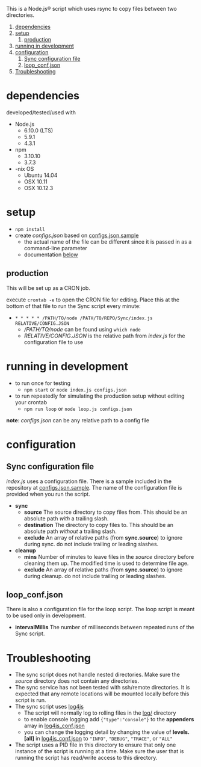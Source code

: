 This is a Node.js® script which uses rsync to copy files between two directories.

1. [dependencies](#dependencies)
2. [setup](#setup)
   1. [production](#production)
3. [running in development](#running-in-development)
4. [configuration](#configuration)
   1. [Sync configuration file](#sync-configuration-file)
   2. [loop_conf.json](#loop_confjson)
5. [Troubleshooting](#troubleshooting)

# dependencies
developed/tested/used with 

* Node.js
  - 6.10.0 (LTS)
  - 5.9.1 
  - 4.3.1
* npm 
  - 3.10.10
  - 3.7.3
* -nix OS
  - Ubuntu 14.04
  - OSX 10.11
  - OSX 10.12.3

# setup
* `npm install`
* create _configs.json_ based on [configs.json.sample](configs.json.sample)
  - the actual name of the file can be different since it is passed in as a
command-line parameter
  - documentation [below](#sync-configuration-file)

## production
This will be set up as a CRON job.

execute `crontab -e` to open the CRON file for editing.
Place this at the bottom of that file to run the Sync script every minute: 

* `* * * * * /PATH/TO/node /PATH/TO/REPO/Sync/index.js RELATIVE/CONFIG.JSON`
  - _/PATH/TO/node_ can be found using `which node`
  - _RELATIVE/CONFIG.JSON_ is the relative path from _index.js_ for the configuration file to use

# running in development
* to run once for testing
  - `npm start` or `node index.js configs.json`
* to run repeatedly for simulating the production setup without editing your crontab
  - `npm run loop` or `node loop.js configs.json`

**note**: _configs.json_ can be any relative path to a config file

# configuration

## Sync configuration file
_index.js_ uses a configuration file. There is a sample included in the 
repository at [configs.json.sample](configs.json.sample). 
The name of the configuration file is provided when you run the script.

* **sync**
  * **source** The source directory to copy files from. This should be an absolute path _with_ a trailing slash.
  * **destination** The directory to copy files to. This should be an absolute path _without_ a trailing slash.
  * **exclude** An array of relative paths (from **sync.source**) to ignore during sync. do not include trailing or leading slashes.
* **cleanup**
  * **mins** Number of minutes to leave files in the _source_ directory before cleaning them up. The modified time is used to determine file age.
  * **exclude** An array of relative paths (from **sync.source**) to ignore during cleanup. do not include trailing or leading slashes.

## loop_conf.json
There is also a configuration file for the loop script. The loop script is meant to be used only in development.

* **intervalMillis** The number of milliseconds between repeated runs of the Sync script.

# Troubleshooting

* The sync script does not handle nested directories. Make sure the _source_ directory does not contain any directories.
* The sync service has not been tested with ssh/remote directories. It is expected that any remote locations will be mounted locally before this script is run.
* The sync script uses [log4js](https://npmjs.com/package/log4js) 
  - The script will normally log to rolling files in the [log/](log/) directory
  - to enable console logging add `{"type":"console"}` to the **appenders** array in [log4js_conf.json](log4js_conf.json)
  - you can change the logging detail by changing the value of **levels.[all]** in [log4js_conf.json](log4js_conf.json) to `"INFO"`, `"DEBUG"`, `"TRACE"`, or `"ALL"`
* The script uses a PID file in this directory to ensure that only one instance of the script is running at a time. Make sure the user that is running the script has read/write access to this directory.

